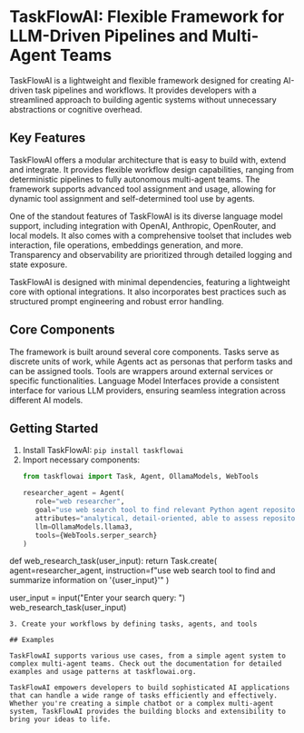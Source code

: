 # TaskFlowAI: Flexible Framework for LLM-Driven Pipelines and Multi-Agent Teams

TaskFlowAI is a lightweight and flexible framework designed for creating AI-driven task pipelines and workflows. It provides developers with a streamlined approach to building agentic systems without unnecessary abstractions or cognitive overhead.

## Key Features

TaskFlowAI offers a modular architecture that is easy to build with, extend and integrate. It provides flexible workflow design capabilities, ranging from deterministic pipelines to fully autonomous multi-agent teams. The framework supports advanced tool assignment and usage, allowing for dynamic tool assignment and self-determined tool use by agents.

One of the standout features of TaskFlowAI is its diverse language model support, including integration with OpenAI, Anthropic, OpenRouter, and local models. It also comes with a comprehensive toolset that includes web interaction, file operations, embeddings generation, and more. Transparency and observability are prioritized through detailed logging and state exposure.

TaskFlowAI is designed with minimal dependencies, featuring a lightweight core with optional integrations. It also incorporates best practices such as structured prompt engineering and robust error handling.

## Core Components

The framework is built around several core components. Tasks serve as discrete units of work, while Agents act as personas that perform tasks and can be assigned tools. Tools are wrappers around external services or specific functionalities. Language Model Interfaces provide a consistent interface for various LLM providers, ensuring seamless integration across different AI models.

## Getting Started

1. Install TaskFlowAI: `pip install taskflowai`
2. Import necessary components:
   ```python
   from taskflowai import Task, Agent, OllamaModels, WebTools

   researcher_agent = Agent(
      role="web researcher",
      goal="use web search tool to find relevant Python agent repositories with open issues",
      attributes="analytical, detail-oriented, able to assess repository relevance and popularity",
      llm=OllamaModels.llama3,
      tools={WebTools.serper_search}
   )

def web_research_task(user_input):
   return Task.create(
      agent=researcher_agent,
      instruction=f"use web search tool to find and summarize information on '{user_input}'"
   )

user_input = input("Enter your search query: ")
web_research_task(user_input)

   ```
3. Create your workflows by defining tasks, agents, and tools

## Examples

TaskFlowAI supports various use cases, from a simple agent system to complex multi-agent teams. Check out the documentation for detailed examples and usage patterns at taskflowai.org.

TaskFlowAI empowers developers to build sophisticated AI applications that can handle a wide range of tasks efficiently and effectively. Whether you're creating a simple chatbot or a complex multi-agent system, TaskFlowAI provides the building blocks and extensibility to bring your ideas to life.

